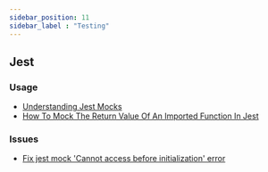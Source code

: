 ```yaml
---
sidebar_position: 11
sidebar_label : "Testing"
---
```


## Jest

### Usage
- [Understanding Jest Mocks](https://medium.com/@rickhanlonii/understanding-jest-mocks-f0046c68e53c)
- [How To Mock The Return Value Of An Imported Function In Jest](https://www.chakshunyu.com/blog/how-to-mock-the-return-value-of-an-imported-function-in-jest/)

### Issues
- [Fix jest mock 'Cannot access before initialization' error](https://www.bam.tech/article/fix-jest-mock-cannot-access-before-initialization-error)
